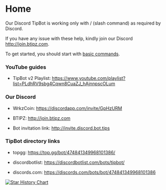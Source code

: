 # Home

Our Discord TipBot is working only with / (slash command) as required by Discord.

If you have any issue with these help, kindly join our Discord <http://join.btipz.com>.

To get started, you should start with [basic commands](./basic_discord_commands.md).

### YouTube guides

* TipBot v2 Playlist: <https://www.youtube.com/playlist?list=PLdhRV9sbg4Cqwn8CuaZJ_hAjnnpscOLum>

### Our Discord

* WrkzCoin: <https://discordapp.com/invite/GpHzURM>

* BTIPZ: <http://join.btipz.com>

* Bot invitation link: <http://invite.discord.bot.tips>

### TipBot directory links

* topgg: <https://top.gg/bot/474841349968101386/>

* discordbotlist: <https://discordbotlist.com/bots/tipbot/>

* discords.com: <https://discords.com/bots/bot/474841349968101386>

[![Star History Chart](https://api.star-history.com/svg?repos=wrkzcoin/TipBot&type=Date)](https://star-history.com/#wrkzcoin/TipBot&Date)
